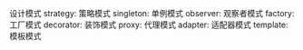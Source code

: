 设计模式
strategy: 策略模式
singleton: 单例模式
observer: 观察者模式
factory: 工厂模式
decorator: 装饰模式
proxy: 代理模式
adapter: 适配器模式
template: 模板模式